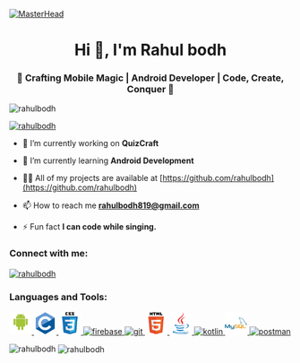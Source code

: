 [![MasterHead](https://1.bp.blogspot.com/-7A4WynwLsMw/XbBpCXG8fHI/AAAAAAAAMt4/uOa1bpLskYgrwGbllhSu2SDj_Mig8SXJQCLcBGAsYHQ/s1600/2000_600px.gif)](https://www.linkedin.com/in/rahulbodh)
<h1 align="center">Hi 👋, I'm Rahul bodh</h1>
<h3 align="center">🚀 Crafting Mobile Magic | Android Developer  | Code, Create, Conquer 🌟</h3>



<p align="left"> <img src="https://komarev.com/ghpvc/?username=rahulbodh&label=Profile%20views&color=0e75b6&style=flat" alt="rahulbodh" /> </p>

<p align="left"> <a href="https://github.com/ryo-ma/github-profile-trophy"><img src="https://github-profile-trophy.vercel.app/?username=rahulbodh" alt="rahulbodh" /></a> </p>

- 🔭 I’m currently working on **QuizCraft**

- 🌱 I’m currently learning **Android Development**

- 👨‍💻 All of my projects are available at [https://github.com/rahulbodh](https://github.com/rahulbodh)

- 📫 How to reach me **rahulbodh819@gmail.com**

- ⚡ Fun fact **I can code while singing.**



<h3 align="left">Connect with me:</h3>
<p align="left">
<a href="https://linkedin.com/in/rahulbodh" target="blank"><img align="center" src="https://raw.githubusercontent.com/rahuldkjain/github-profile-readme-generator/master/src/images/icons/Social/linked-in-alt.svg" alt="rahulbodh" height="30" width="40" /></a>
</p>

<h3 align="left">Languages and Tools:</h3>
<p align="left"> <a href="https://developer.android.com" target="_blank" rel="noreferrer"> <img src="https://raw.githubusercontent.com/devicons/devicon/master/icons/android/android-original-wordmark.svg" alt="android" width="40" height="40"/> </a> <a href="https://www.cprogramming.com/" target="_blank" rel="noreferrer"> <img src="https://raw.githubusercontent.com/devicons/devicon/master/icons/c/c-original.svg" alt="c" width="40" height="40"/> </a> <a href="https://www.w3schools.com/css/" target="_blank" rel="noreferrer"> <img src="https://raw.githubusercontent.com/devicons/devicon/master/icons/css3/css3-original-wordmark.svg" alt="css3" width="40" height="40"/> </a> <a href="https://firebase.google.com/" target="_blank" rel="noreferrer"> <img src="https://www.vectorlogo.zone/logos/firebase/firebase-icon.svg" alt="firebase" width="40" height="40"/> </a> <a href="https://git-scm.com/" target="_blank" rel="noreferrer"> <img src="https://www.vectorlogo.zone/logos/git-scm/git-scm-icon.svg" alt="git" width="40" height="40"/> </a> <a href="https://www.w3.org/html/" target="_blank" rel="noreferrer"> <img src="https://raw.githubusercontent.com/devicons/devicon/master/icons/html5/html5-original-wordmark.svg" alt="html5" width="40" height="40"/> </a> <a href="https://www.java.com" target="_blank" rel="noreferrer"> <img src="https://raw.githubusercontent.com/devicons/devicon/master/icons/java/java-original.svg" alt="java" width="40" height="40"/> </a> <a href="https://kotlinlang.org" target="_blank" rel="noreferrer"> <img src="https://www.vectorlogo.zone/logos/kotlinlang/kotlinlang-icon.svg" alt="kotlin" width="40" height="40"/> </a> <a href="https://www.mysql.com/" target="_blank" rel="noreferrer"> <img src="https://raw.githubusercontent.com/devicons/devicon/master/icons/mysql/mysql-original-wordmark.svg" alt="mysql" width="40" height="40"/> </a> <a href="https://postman.com" target="_blank" rel="noreferrer"> <img src="https://www.vectorlogo.zone/logos/getpostman/getpostman-icon.svg" alt="postman" width="40" height="40"/> </a> </p>

<p><img align="left" src="https://github-readme-stats.vercel.app/api/top-langs?username=rahulbodh&show_icons=true&locale=en&layout=compact" alt="rahulbodh" /></p>



<p>&nbsp;<img align="center" src="https://github-readme-stats.vercel.app/api?username=rahulbodh&show_icons=true&locale=en" alt="rahulbodh" /></p>  

<!--

<p><img align="center" src="https://github-readme-streak-stats.herokuapp.com/?user=rahulbodh&" alt="rahulbodh" /></p> -->
